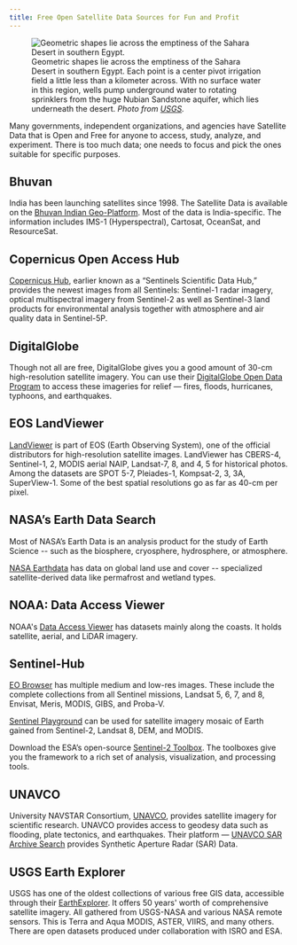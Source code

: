 ```yaml
---
title: Free Open Satellite Data Sources for Fun and Profit
---
```


<figure>
    <img src="/img/blog/2021-06-06-satellite-image-eqypt.jpg" alt="Geometric shapes lie across the emptiness of the Sahara Desert in southern Egypt.">
    <figcaption>
        Geometric shapes lie across the emptiness of the Sahara Desert in southern Egypt. Each point is a center pivot irrigation field a little less than a kilometer across. With no surface water in this region, wells pump underground water to rotating sprinklers from the huge Nubian Sandstone aquifer, which lies underneath the desert.
        <cite>Photo from <a href="https://www.usgs.gov">USGS</a>.</cite>
    </figcaption>
</figure>

Many governments, independent organizations, and agencies have Satellite Data that is Open and Free for anyone to access, study, analyze, and experiment. There is too much data; one needs to focus and pick the ones suitable for specific purposes.

## Bhuvan

India has been launching satellites since 1998. The Satellite Data is available on the [Bhuvan Indian Geo-Platform](https://bhuvan.nrsc.gov.in/). Most of the data is India-specific. The information includes IMS-1 (Hyperspectral), Cartosat, OceanSat, and ResourceSat.

## Copernicus Open Access Hub

[Copernicus Hub](https://scihub.copernicus.eu), earlier known as a “Sentinels Scientific Data Hub,” provides the newest images from all Sentinels: Sentinel-1 radar imagery, optical multispectral imagery from Sentinel-2 as well as Sentinel-3 land products for environmental analysis together with atmosphere and air quality data in Sentinel-5P.

## DigitalGlobe

Though not all are free, DigitalGlobe gives you a good amount of 30-cm high-resolution satellite imagery. You can use their [DigitalGlobe Open Data Program](https://www.maxar.com/open-data) to access these imageries for relief — fires, floods, hurricanes, typhoons, and earthquakes.

## EOS LandViewer

[LandViewer](https://eos.com/landviewer) is part of EOS (Earth Observing System), one of the official distributors for high-resolution satellite images. LandViewer has CBERS-4, Sentinel-1, 2, MODIS aerial NAIP, Landsat-7, 8, and 4, 5 for historical photos. Among the datasets are SPOT 5-7, Pleiades-1, Kompsat-2, 3, 3A, SuperView-1. Some of the best spatial resolutions go as far as 40-cm per pixel.

## NASA’s Earth Data Search

Most of NASA’s Earth Data is an analysis product for the study of Earth Science -- such as the biosphere, cryosphere, hydrosphere, or atmosphere.

[NASA Earthdata](https://search.earthdata.nasa.gov/search) has data on global land use and cover -- specialized satellite-derived data like permafrost and wetland types.

## NOAA: Data Access Viewer

NOAA's [Data Access Viewer](https://coast.noaa.gov/dataviewer/) has datasets mainly along the coasts. It holds satellite, aerial, and LiDAR imagery.

## Sentinel-Hub

[EO Browser](https://www.sentinel-hub.com/explore/eobrowser/) has multiple medium and low-res images. These include the complete collections from all Sentinel missions, Landsat 5, 6, 7, and 8, Envisat, Meris, MODIS, GIBS, and Proba-V.

[Sentinel Playground](https://apps.sentinel-hub.com/sentinel-playground/) can be used for satellite imagery mosaic of Earth gained from Sentinel-2, Landsat 8, DEM, and MODIS.

Download the ESA’s open-source [Sentinel-2 Toolbox](http://step.esa.int/main/download/). The toolboxes give you the framework to a rich set of analysis, visualization, and processing tools.

## UNAVCO

University NAVSTAR Consortium, [UNAVCO](https://www.unavco.org), provides satellite imagery for scientific research. UNAVCO provides access to geodesy data such as flooding, plate tectonics, and earthquakes. Their platform — [UNAVCO SAR Archive Search](https://www.unavco.org/data/sar/sar.html) provides Synthetic Aperture Radar (SAR) Data.

## USGS Earth Explorer

USGS has one of the oldest collections of various free GIS data, accessible through their [EarthExplorer](https://earthexplorer.usgs.gov). It offers 50 years' worth of comprehensive satellite imagery. All gathered from USGS-NASA and various NASA remote sensors. This is Terra and Aqua MODIS, ASTER, VIIRS, and many others. There are open datasets produced under collaboration with ISRO and ESA.
